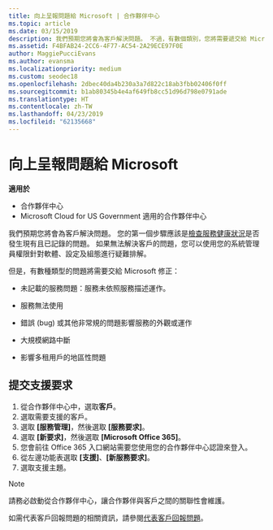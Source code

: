 ```yaml
---
title: 向上呈報問題給 Microsoft | 合作夥伴中心
ms.topic: article
ms.date: 03/15/2019
description: 我們預期您將會為客戶解決問題。 不過，有數個類別，您將需要遞交給 Microsoft，以修正問題。
ms.assetid: F4BFAB24-2CC6-4F77-AC54-2A29ECE97F0E
author: MaggiePucciEvans
ms.author: evansma
ms.localizationpriority: medium
ms.custom: seodec18
ms.openlocfilehash: 2dbec40da4b230a3a7d822c18ab3fbb02406f0ff
ms.sourcegitcommit: b1ab80345b4e4af649fb8cc51d96d798e0791ade
ms.translationtype: HT
ms.contentlocale: zh-TW
ms.lasthandoff: 04/23/2019
ms.locfileid: "62135668"
---
```

# <a name="escalate-problems-to-microsoft"></a>向上呈報問題給 Microsoft

**適用於**

-  合作夥伴中心
-  Microsoft Cloud for US Government 適用的合作夥伴中心


我們預期您將會為客戶解決問題。 您的第一個步驟應該是[檢查服務健康狀況](check-service-health.md)是否發生現有且已記錄的問題。 如果無法解決客戶的問題，您可以使用您的系統管理員權限針對軟體、設定及組態進行疑難排解。

但是，有數種類型的問題將需要交給 Microsoft 修正：

-   未記載的服務問題：服務未依照服務描述運作。

-   服務無法使用

-   錯誤 (bug) 或其他非常規的問題影響服務的外觀或運作

-   大規模網路中斷

-   影響多租用戶的地區性問題

## <a name="submit-a-support-request"></a>提交支援要求

1. 從合作夥伴中心中，選取**客戶**。
2. 選取需要支援的客戶。
3. 選取 **\[服務管理\]**，然後選取 **\[服務要求\]**。
4. 選取 **\[新要求\]**，然後選取 **\[Microsoft Office 365\]**。
5. 您會前往 Office 365 入口網站需要您使用您的合作夥伴中心認證來登入。
6. 從左邊功能表選取 **\[支援\]**、**\[新服務要求\]**。
7. 選取支援主題。

>[!NOTE]
>請務必啟動從合作夥伴中心，讓合作夥伴與客戶之間的關聯性會維護。 


如需代表客戶回報問題的相關資訊，請參閱[代表客戶回報問題](report-problems-on-behalf-of-a-customer.md)。

 

 



